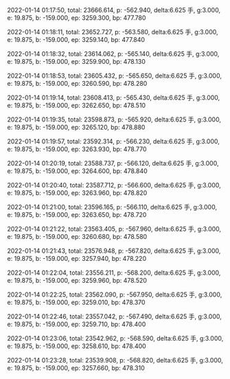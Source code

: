 2022-01-14 01:17:50, total: 23666.614, p: -562.940, delta:6.625 手, g:3.000, e: 19.875, b: -159.000, ep: 3259.300, bp: 477.780

2022-01-14 01:18:11, total: 23652.727, p: -563.580, delta:6.625 手, g:3.000, e: 19.875, b: -159.000, ep: 3259.140, bp: 477.840

2022-01-14 01:18:32, total: 23614.062, p: -565.140, delta:6.625 手, g:3.000, e: 19.875, b: -159.000, ep: 3259.900, bp: 478.130

2022-01-14 01:18:53, total: 23605.432, p: -565.650, delta:6.625 手, g:3.000, e: 19.875, b: -159.000, ep: 3260.590, bp: 478.280

2022-01-14 01:19:14, total: 23608.413, p: -565.430, delta:6.625 手, g:3.000, e: 19.875, b: -159.000, ep: 3262.650, bp: 478.510

2022-01-14 01:19:35, total: 23598.873, p: -565.920, delta:6.625 手, g:3.000, e: 19.875, b: -159.000, ep: 3265.120, bp: 478.880

2022-01-14 01:19:57, total: 23592.314, p: -566.230, delta:6.625 手, g:3.000, e: 19.875, b: -159.000, ep: 3263.930, bp: 478.770

2022-01-14 01:20:19, total: 23588.737, p: -566.120, delta:6.625 手, g:3.000, e: 19.875, b: -159.000, ep: 3264.600, bp: 478.840

2022-01-14 01:20:40, total: 23587.712, p: -566.600, delta:6.625 手, g:3.000, e: 19.875, b: -159.000, ep: 3263.960, bp: 478.820

2022-01-14 01:21:00, total: 23596.165, p: -566.110, delta:6.625 手, g:3.000, e: 19.875, b: -159.000, ep: 3263.650, bp: 478.720

2022-01-14 01:21:22, total: 23563.405, p: -567.960, delta:6.625 手, g:3.000, e: 19.875, b: -159.000, ep: 3260.680, bp: 478.580

2022-01-14 01:21:43, total: 23576.948, p: -567.820, delta:6.625 手, g:3.000, e: 19.875, b: -159.000, ep: 3257.940, bp: 478.220

2022-01-14 01:22:04, total: 23556.211, p: -568.200, delta:6.625 手, g:3.000, e: 19.875, b: -159.000, ep: 3259.960, bp: 478.520

2022-01-14 01:22:25, total: 23562.090, p: -567.950, delta:6.625 手, g:3.000, e: 19.875, b: -159.000, ep: 3259.010, bp: 478.370

2022-01-14 01:22:46, total: 23557.042, p: -567.490, delta:6.625 手, g:3.000, e: 19.875, b: -159.000, ep: 3259.710, bp: 478.400

2022-01-14 01:23:06, total: 23542.962, p: -568.590, delta:6.625 手, g:3.000, e: 19.875, b: -159.000, ep: 3258.610, bp: 478.400

2022-01-14 01:23:28, total: 23539.908, p: -568.820, delta:6.625 手, g:3.000, e: 19.875, b: -159.000, ep: 3257.660, bp: 478.310